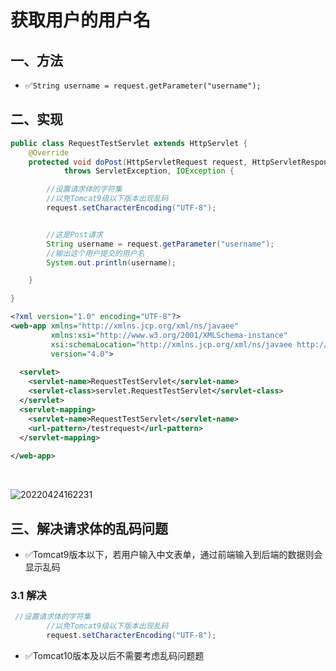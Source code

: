 # 获取用户的用户名

## 一、方法

- ✅`String username = request.getParameter("username");`

## 二、实现

```java
public class RequestTestServlet extends HttpServlet {
    @Override
    protected void doPost(HttpServletRequest request, HttpServletResponse response)
            throws ServletException, IOException {

        //设置请求体的字符集
        //以免Tomcat9级以下版本出现乱码
        request.setCharacterEncoding("UTF-8");


        //这是Post请求
        String username = request.getParameter("username");
        //输出这个用户提交的用户名
        System.out.println(username);

    }

}
```

```xml
<?xml version="1.0" encoding="UTF-8"?>
<web-app xmlns="http://xmlns.jcp.org/xml/ns/javaee"
         xmlns:xsi="http://www.w3.org/2001/XMLSchema-instance"
         xsi:schemaLocation="http://xmlns.jcp.org/xml/ns/javaee http://xmlns.jcp.org/xml/ns/javaee/web-app_4_0.xsd"
         version="4.0">
  
  <servlet>
    <servlet-name>RequestTestServlet</servlet-name>
    <servlet-class>servlet.RequestTestServlet</servlet-class>
  </servlet>
  <servlet-mapping>
    <servlet-name>RequestTestServlet</servlet-name>
    <url-pattern>/testrequest</url-pattern>
  </servlet-mapping>
  
</web-app>
```

​	

![20220424162231](https://xleixz.oss-cn-nanjing.aliyuncs.com/typora-img/20220424162231.png)

## 三、解决请求体的乱码问题

- ✅Tomcat9版本以下，若用户输入中文表单，通过前端输入到后端的数据则会显示乱码

### 3.1 解决

```java
 //设置请求体的字符集
        //以免Tomcat9级以下版本出现乱码
        request.setCharacterEncoding("UTF-8");
```

- ✅Tomcat10版本及以后不需要考虑乱码问题题